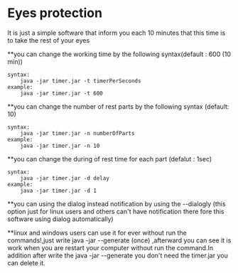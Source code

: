 # Eyes protection
It is just a simple software that inform you each 10 minutes that this time is to take the rest of your eyes

**you can change the working time by the following syntax(default : 600 (10 min))

	syntax:
		java -jar timer.jar -t timerPerSeconds
	example:
		java -jar timer.jar -t 600  

**you can change the number of rest parts by the following syntax (default: 10)

	syntax:
		java -jar timer.jar -n numberOfParts
	example:
		java -jar timer.jar -n 10

**you can change the during of rest time for each part (defalut : 1sec)

	syntax:
		java -jar timer.jar -d delay
	example:
		java -jar timer.jar -d 1
		
**you can using the dialog instead notification by using the --dialogly (this option just for linux users and others can't have notification there fore this software using dialog automatically)

**linux and windows users can use it for ever without run the commands!,just write java -jar --generate (once) ,afterward you can see it is work when you are restart your computer without run the command.In addition after write the java -jar --generate you don't need the timer.jar you can delete it.
